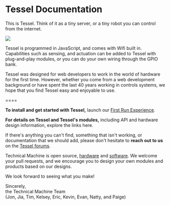 Tessel Documentation
====
This is Tessel. Think of it as a tiny server, or a tiny robot you can control from the internet.

<img src='https://s3.amazonaws.com/technicalmachine-assets/doc+pictures/hardware_design_docs/TM-00-04-ports.png'>

Tessel is programmed in JavaScript, and comes with Wifi built in. Capabilities such as sensing, and actuation can be added to Tessel with plug-and-play modules, or you can do your own wiring through the GPIO bank.

Tessel was designed for web developers to work in the world of hardware for the first time. However, whether you come from a web development background or have spent the last 40 years working in controls systems, we hope that you find Tessel easy and enjoyable to use.

====

<b>To install and get started with Tessel,</b> launch our [First Run Experience](http://tessel.io/start).

<b>For details on Tessel and Tessel's modules,</b> including API and hardware design information, explore the links here.

If there's anything you can't find, something that isn't working, or documentation that we should add, please don't hesitate to <b>reach out to us</b> on the [Tessel forums](forums.tessel.io).

Technical Machine is open source, [hardware](https://github.com/tessel/hardware) and [software](https://github.com/tessel/firmware). We welcome your pull requests, and  we encourage you to design your own modules and products based on our designs.

We look forward to seeing what you make!

Sincerely,<br/>
the Technical Machine Team<br/>
(Jon, Jia, Tim, Kelsey, Eric, Kevin, Evan, Natty, and Paige)
